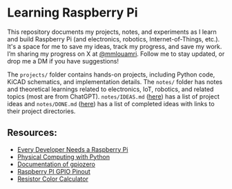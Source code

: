 # Learning Raspberry Pi
This repository documents my projects, notes, and experiments as I learn and build Raspberry Pi (and electronics, robotics, Internet-of-Things, etc.). It's a space for me to save my ideas, track my progress, and save my work. I’m sharing my progress on X at [@mmlouamri](https://x.com/mmlouamri). Follow me to stay updated, or drop me a DM if you have suggestions!

The `projects/` folder contains hands-on projects, including Python code, KiCAD schematics, and implementation details. The `notes/` folder has notes and theoretical learnings related to electronics, IoT, robotics, and related topics (most are from ChatGPT). `notes/IDEAS.md` ([here](notes/IDEAS.md)) has a list of project ideas and `notes/DONE.md` ([here](notes/IDEAS.md)) has a list of completed ideas with links to their project directories.


## Resources:
- [Every Developer Needs a Raspberry Pi](https://www.youtube.com/watch?v=Vp4glSVPT8o)
- [Physical Computing with Python](https://projects.raspberrypi.org/en/projects/physical-computing/0)
- [Documentation of gpiozero](https://gpiozero.readthedocs.io/en/latest/)
- [Raspberry PI GPIO Pinout](https://pinout.xyz/)
- [Resistor Color Calculator](https://www.digikey.com/en/resources/conversion-calculators/conversion-calculator-resistor-color-code)
